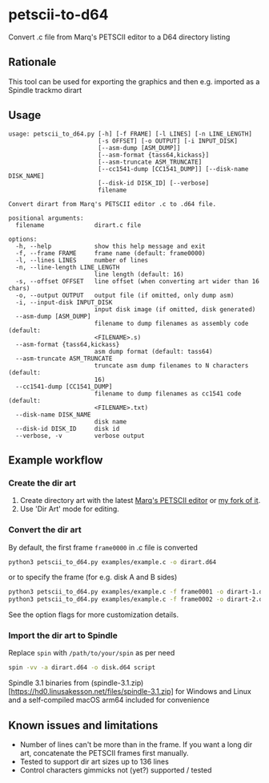 # petscii-to-d64

Convert .c file from Marq's PETSCII editor to a D64 directory listing

## Rationale

This tool can be used for exporting the graphics and then e.g. imported as a Spindle trackmo dirart

## Usage

```
usage: petscii_to_d64.py [-h] [-f FRAME] [-l LINES] [-n LINE_LENGTH]
                         [-s OFFSET] [-o OUTPUT] [-i INPUT_DISK]
                         [--asm-dump [ASM_DUMP]]
                         [--asm-format {tass64,kickass}]
                         [--asm-truncate ASM_TRUNCATE]
                         [--cc1541-dump [CC1541_DUMP]] [--disk-name DISK_NAME]
                         [--disk-id DISK_ID] [--verbose]
                         filename

Convert dirart from Marq's PETSCII editor .c to .d64 file.

positional arguments:
  filename              dirart.c file

options:
  -h, --help            show this help message and exit
  -f, --frame FRAME     frame name (default: frame0000)
  -l, --lines LINES     number of lines
  -n, --line-length LINE_LENGTH
                        line length (default: 16)
  -s, --offset OFFSET   line offset (when converting art wider than 16 chars)
  -o, --output OUTPUT   output file (if omitted, only dump asm)
  -i, --input-disk INPUT_DISK
                        input disk image (if omitted, disk generated)
  --asm-dump [ASM_DUMP]
                        filename to dump filenames as assembly code (default:
                        <FILENAME>.s)
  --asm-format {tass64,kickass}
                        asm dump format (default: tass64)
  --asm-truncate ASM_TRUNCATE
                        truncate asm dump filenames to N characters (default:
                        16)
  --cc1541-dump [CC1541_DUMP]
                        filename to dump filenames as cc1541 code (default:
                        <FILENAME>.txt)
  --disk-name DISK_NAME
                        disk name
  --disk-id DISK_ID     disk id
  --verbose, -v         verbose output
```

## Example workflow

### Create the dir art

1. Create directory art with the latest [Marq's PETSCII editor](http://www.kameli.net/marq/?page_id=2717) or [my fork of it](https://github.com/ventti/petscii).
2. Use 'Dir Art' mode for editing.

### Convert the dir art

By default, the first frame `frame0000` in .c file is converted

```sh
python3 petscii_to_d64.py examples/example.c -o dirart.d64
```

or to specify the frame (for e.g. disk A and B sides)

```sh
python3 petscii_to_d64.py examples/example.c -f frame0001 -o dirart-1.d64
python3 petscii_to_d64.py examples/example.c -f frame0002 -o dirart-2.d64
```

See the option flags for more customization details.

### Import the dir art to Spindle

Replace `spin` with `/path/to/your/spin` as per need

```sh
spin -vv -a dirart.d64 -o disk.d64 script
```

Spindle 3.1 binaries from (spindle-3.1.zip)[https://hd0.linusakesson.net/files/spindle-3.1.zip] for Windows and Linux and a self-compiled macOS arm64 included for convenience

## Known issues and limitations

* Number of lines can't be more than in the frame. If you want a long dir art, concatenate the PETSCII frames first manually.
* Tested to support dir art sizes up to 136 lines
* Control characters gimmicks not (yet?) supported / tested
